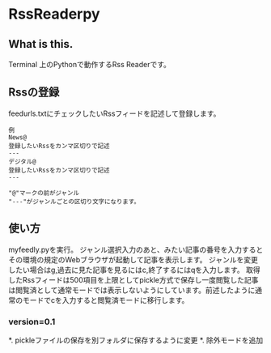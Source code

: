 # RssReaderpy

## What is this.
Terminal 上のPythonで動作するRss Readerです。

## Rssの登録

feedurls.txtにチェックしたいRssフィードを記述して登録します。

    例
    News@
    登録したいRssをカンマ区切りで記述
    ---
    デジタル@
    登録したいRssをカンマ区切りで記述
    ---

    "@"マークの前がジャンル
    "---"がジャンルごとの区切り文字になります。

## 使い方
myfeedly.pyを実行。
ジャンル選択入力のあと、みたい記事の番号を入力するとその環境の規定のWebブラウザが起動して記事を表示します。
ジャンルを変更したい場合はg,過去に見た記事を見るにはc,終了するにはqを入力します。
取得したRssフィードは500項目を上限としてpickle方式で保存し一度閲覧した記事は閲覧済として通常モードでは表示しないようにしています。前述したように通常のモードでcを入力すると閲覧済モードに移行します。

### version=0.1

*. pickleファイルの保存を別フォルダに保存するように変更
*. 除外モードを追加